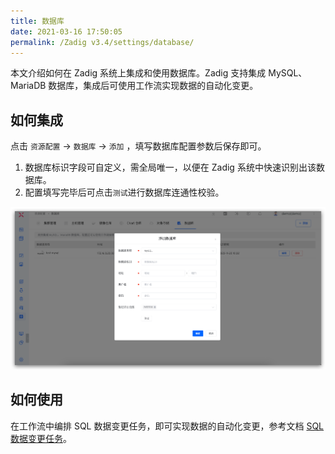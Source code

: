 ```yaml
---
title: 数据库
date: 2021-03-16 17:50:05
permalink: /Zadig v3.4/settings/database/
---
```


本文介绍如何在 Zadig 系统上集成和使用数据库。Zadig 支持集成 MySQL、MariaDB 数据库，集成后可使用工作流实现数据的自动化变更。

## 如何集成

点击 `资源配置` -> `数据库` -> `添加` ，填写数据库配置参数后保存即可。
1. 数据库标识字段可自定义，需全局唯一，以便在 Zadig 系统中快速识别出该数据库。
2. 配置填写完毕后可点击`测试`进行数据库连通性校验。

![reg](../../../../_images/add_database_220.png)

## 如何使用

在工作流中编排 SQL 数据变更任务，即可实现数据的自动化变更，参考文档 [SQL 数据变更任务](/cn/Zadig%20v3.4/project/workflow-jobs/#sql-数据变更)。
